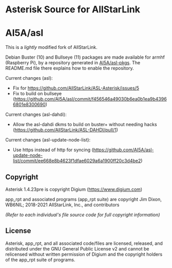 # Asterisk Source for AllStarLink

# AI5A/asl

This is a *lightly* modified fork of AllStarLink.

Debian Buster (10) and Bullseye (11) packages are made available for armhf
(Raspberry Pi), by a repository generated in
[AI5A/asl-pkgs](https://github.com/AI5A/asl-pkgs). The README.md file there
explains how to enable the repository.

Current changes (asl):

- Fix for https://github.com/AllStarLink/ASL-Asterisk/issues/5
- Fix to build on bullseye
  (https://github.com/AI5A/asl/commit/f456546a49030b6ea0b1ea9b43966801e8300690)

Current changes (asl-dahdi):

- Allow the asl-dahdi dkms to build on buster+ without needing hacks
  (https://github.com/AllStarLink/ASL-DAHDI/pull/1)

Current changes (asl-update-node-list):

- Use https instead of http for syncing
  (https://github.com/AI5A/asl-update-node-list/commit/ee668e8b4623f1dfae6029a6a1900ff20c3d4be2)

## Copyright

Asterisk 1.4.23pre is copyright Digium (https://www.digium.com)

app_rpt and associated programs (app_rpt suite) are copyright Jim Dixon, WB6NIL; 2018-2021 AllStarLink, Inc., and contributors

_(Refer to each individual's file source code for full copyright information)_

## License

Asterisk, app_rpt, and all associated code/files are licensed, released, and distributed under the GNU General Public License v2 and cannot be relicensed without written permission of Digium and the copyright holders of the app_rpt suite of programs.
